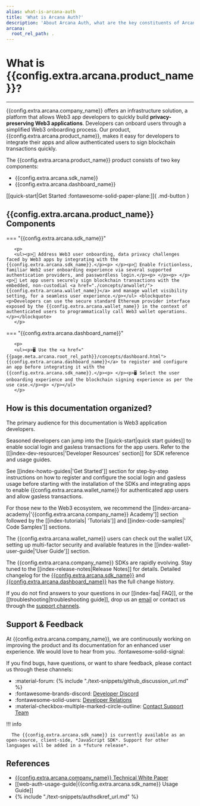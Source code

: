 ```yaml
---
alias: what-is-arcana-auth
title: 'What is Arcana Auth?'
description: 'About Arcana Auth, what are the key constituents of Arcana Auth and how is it documented? How is the Arcana Auth documentation organized?'
arcana:
  root_rel_path: .
---
```


# What is {{config.extra.arcana.product_name}}?

[{{config.extra.arcana.company_name}} Technical White Paper]: https://www.notion.so/Arcana-Technical-Docs-a1d7fd0d2970452586c693e4fee14d08

---

{{config.extra.arcana.company_name}} offers an infrastructure solution, a platform that allows Web3 app developers to quickly build **privacy-preserving Web3 applications**. Developers can onboard users through a simplified Web3 onboarding process. Our product, {{config.extra.arcana.product_name}}, makes it easy for developers to integrate their apps and allow authenticated users to sign blockchain transactions quickly.

The {{config.extra.arcana.product_name}} product consists of two key components:

* {{config.extra.arcana.sdk_name}}
* {{config.extra.arcana.dashboard_name}}


[[quick-start|Get Started :fontawesome-solid-paper-plane:]]{ .md-button }

## {{config.extra.arcana.product_name}} Components

=== "{{config.extra.arcana.sdk_name}}"

       <p>
       <ul><p>🔐 Address Web3 user onboarding, data privacy challenges faced by Web3 apps by integrating with the {{config.extra.arcana.sdk_name}}.</p><p> </p><p>🔐 Enable frictionless, familiar Web2 user onboarding experience via several supported authentication providers, and passwordless login.</p><p> </p><p> </p><p>🔐 Let app users securely sign blockchain transactions with the embedded, non-custodial <a href="./concepts/anwallet/">{{config.extra.arcana.wallet_name}}</a> and manage wallet visibility setting, for a seamless user experience.</p></ul> <blockquote><p>Developers can use the secure standard Ethereum provider interface exposed by the {{config.extra.arcana.wallet_name}} in the context of authenticated users to programmatically call Web3 wallet operations.</p></blockquote>
       </p>

=== "{{config.extra.arcana.dashboard_name}}"

       <p>
       <ul><p>🖥️ Use the <a href="{{page.meta.arcana.root_rel_path}}/concepts/dashboard.html">{{config.extra.arcana.dashboard_name}}</a> to register and configure an app before integrating it with the {{config.extra.arcana.sdk_name}}.</p><p> </p><p>🖥️ Select the user onboarding experience and the blockchain signing experience as per the use case.</p><p> </p></ul>
       </p>

## How is this documentation organized?

The primary audience for this documentation is Web3 application developers.

Seasoned developers can jump into the [[quick-start|quick start guides]] to enable social login and gasless transactions for the app users. Refer to the [[|index-dev-resources|'Developer Resources' section]] for SDK reference and usage guides.

See [[index-howto-guides|'Get Started']] section for step-by-step instructions on how to register and configure the social login and gasless usage before starting with the installation of the SDKs and integrating apps to enable {{config.extra.arcana.wallet_name}} for authenticated app users and allow gasless transactions.

For those new to the Web3 ecosystem, we recommend the [[index-arcana-academy|'{{config.extra.arcana.company_name}} Academy']] section followed by the [[index-tutorials| 'Tutorials']] and [[index-code-samples|' Code Samples']] sections.

The {{config.extra.arcana.wallet_name}} users can check out the wallet UX, setting up multi-factor security and available features in the [[index-wallet-user-guide|'User Guide']] section.

The {{config.extra.arcana.company_name}} SDKs are rapidly evolving. Stay tuned to the [[index-release-notes|Release Notes]] for details. Detailed changelog for the [{{config.extra.arcana.sdk_name}}](https://github.com/arcana-network/auth/compare/v{{config.extra.arcana.previous_version}}...v{{config.extra.arcana.latest_version}}) and [{{config.extra.arcana.dashboard_name}}](https://github.com/arcana-network/developer-dashboard/compare/v{{config.extra.arcana.previous_version_dashboard}}...v{{config.extra.arcana.latest_version_dashboard}}) has the full change history.

If you do not find answers to your questions in our [[index-faq| FAQ]], or the [[troubleshooting|troubleshooting guide]], drop us an [email](mailto://support@arcana.network) or contact us through the [support channels](#support--feedback).

## Support & Feedback

At {{config.extra.arcana.company_name}}, we are continuously working on improving the product and its documentation for an enhanced user experience. We would love to hear from you. :fontawesome-solid-signal:

If you find bugs, have questions, or want to share feedback, please contact us through these channels:

- :material-forum: {% include "./text-snippets/github_discussion_url.md" %}
- :fontawesome-brands-discord: [Developer Discord](https://discord.gg/6g7fQvEpdy)
- :fontawesome-solid-users: [Developer Relations](mailto:devrel@arcana.network)
- :material-checkbox-multiple-marked-circle-outline: [Contact Support Team](mailto:support@arcana.network)

!!! info

      The {{config.extra.arcana.sdk_name}} is currently available as an open-source, client-side, *JavaScript SDK*. Support for other languages will be added in a *future release*.

## References

* [{{config.extra.arcana.company_name}} Technical White Paper]
* [[web-auth-usage-guide|{{config.extra.arcana.sdk_name}} Usage Guide]]
* {% include "./text-snippets/authsdkref_url.md" %}